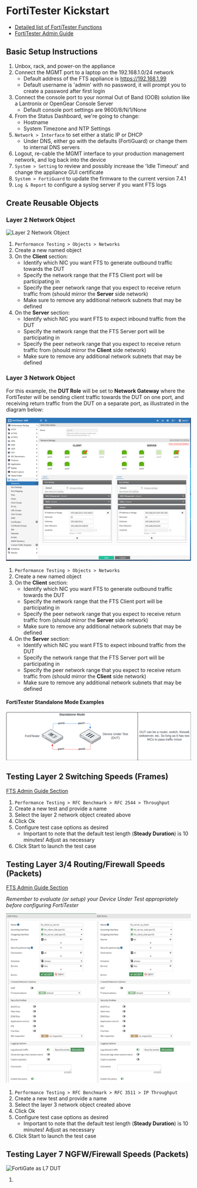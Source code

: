 # FortiTester Kickstart

* [Detailed list of FortiTester Functions](https://docs.fortinet.com/document/fortitester/7.4.1/administration-guide/839782/features-and-benefits)
* [FortiTester Admin Guide](https://docs.fortinet.com/document/fortitester/7.4.1/administration-guide/452052/introduction)

## Basic Setup Instructions

1. Unbox, rack, and power-on the appliance
2. Connect the MGMT port to a laptop on the 192.168.1.0/24 network
    * Default address of the FTS appliance is https://192.168.1.99
    * Default username is 'admin' with no password, it will prompt you to create a password after first login
3. Connect the console port to your normal Out of Band (OOB) solution like a Lantronix or OpenGear Console Server
    * Default console port settings are 9600/8/N/1/None
4. From the Status Dashboard, we're going to change:
    * Hostname
    * System Timezone and NTP Settings
5. `Network > Interface` to set either a static IP or DHCP
    * Under DNS, either go with the defaults (FortiGuard) or change them to internal DNS servers
6. Logout, re-cable the MGMT interface to your production management network, and log back into the device
7. `System > Setting` to review and possibly increase the 'Idle Timeout' and change the appliance GUI certificate
8. `System > FortiGuard` to update the firmware to the current version 7.4.1
9. `Log & Report` to configure a syslog server if you want FTS logs

## Create Reusable Objects

### Layer 2 Network Object

![Layer 2 Network Object](./images/fts_network2_object.png "Example Layer 2 Network Object")

1. `Performance Testing > Objects > Networks`
2. Create a new named object
3. On the __Client__ section:
    * Identify which NIC you want FTS to generate outbound traffic towards the DUT
    * Specify the network range that the FTS Client port will be participating in
    * Specify the peer network range that you expect to receive return traffic from (should mirror the __Server__ side network)
    * Make sure to remove any additional network subnets that may be defined
4. On the __Server__ section:
    * Identify which NIC you want FTS to expect inbound traffic from the DUT
    * Specify the network range that the FTS Server port will be participating in
    * Specify the peer network range that you expect to receive return traffic from (should mirror the __Client__ side network)
    * Make sure to remove any additional network subnets that may be defined

### Layer 3 Network Object

For this example, the __DUT Role__ will be set to __Network Gateway__ where the FortiTester will be sending client traffic towards the DUT on one port, and receiving return traffic from the DUT on a separate port, as illustrated in the diagram below:

![Layer 3 Network Object](./images/fts_network_object.png "Example Layer 3 Network Object")

1. `Performance Testing > Objects > Networks`
2. Create a new named object
3. On the __Client__ section:
    * Identify which NIC you want FTS to generate outbound traffic towards the DUT
    * Specify the network range that the FTS Client port will be participating in
    * Specify the peer network range that you expect to receive return traffic from (should mirror the __Server__ side network)
    * Make sure to remove any additional network subnets that may be defined
4. On the __Server__ section:
    * Identify which NIC you want FTS to expect inbound traffic from the DUT
    * Specify the network range that the FTS Server port will be participating in
    * Specify the peer network range that you expect to receive return traffic from (should mirror the __Client__ side network)
    * Make sure to remove any additional network subnets that may be defined

#### FortiTester Standalone Mode Examples

![Network Object](./images/fts_standalone.png "Standalone Test Mode")

## Testing Layer 2 Switching Speeds (Frames)

[FTS Admin Guide Section](https://docs.fortinet.com/document/fortitester/7.4.1/administration-guide/703194/starting-an-rfc-2544-throughput-test)

1. `Performance Testing > RFC Benchmark > RFC 2544 > Throughput`
2. Create a new test and provide a name
3. Select the layer 2 network object created above
4. Click Ok
5. Configure test case options as desired
    * Important to note that the default test length (__Steady Duration__) is 10 minutes! Adjust as necessary
6. Click Start to launch the test case

## Testing Layer 3/4 Routing/Firewall Speeds (Packets)

[FTS Admin Guide Section](https://docs.fortinet.com/document/fortitester/7.4.1/administration-guide/817370/starting-an-rfc-3511-ip-throughput-test)

_Remember to evaluate (or setup) your Device Under Test appropriately before configuring FortiTester_

![FortiGate as L4 DUT](./images/fts_fgt_layer4.png "FortiGate as DUT for Layer 4 Performance Testing")

1. `Performance Testing > RFC Benchmark > RFC 3511 > IP Throughput`
2. Create a new test and provide a name
3. Select the layer 3 network object created above
4. Click Ok
5. Configure test case options as desired
    * Important to note that the default test length (__Steady Duration__) is 10 minutes! Adjust as necessary
6. Click Start to launch the test case

## Testing Layer 7 NGFW/Firewall Speeds (Packets)

![FortiGate as L7 DUT](./images/fts_fgt_layer7.png "FortiGate as DUT for Layer 7 Performance Testing")

1. 